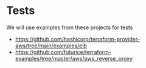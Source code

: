
# Tests 

We will use examples from these projects for tests

* https://github.com/hashicorp/terraform-provider-aws/tree/main/examples/elb
* https://github.com/futurice/terraform-examples/tree/master/aws/aws_reverse_proxy
